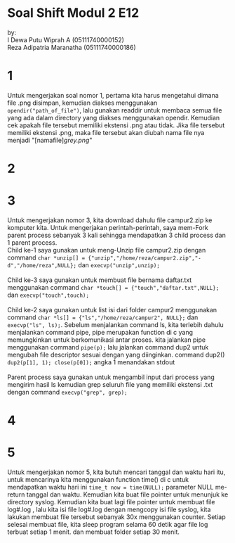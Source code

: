 # Soal Shift Modul 2 E12
by:<br/> 
I Dewa Putu Wiprah A      (05111740000152)<br/>
Reza Adipatria Maranatha  (05111740000186)
# 1
Untuk mengerjakan soal nomor 1, pertama kita harus mengetahui dimana file .png disimpan, kemudian diakses menggunakan `opendir("path_of_file")`, lalu gunakan readdir untuk membaca semua file yang ada dalam directory yang diakses menggunakan opendir. Kemudian cek apakah file tersebut memiliki ekstensi .png atau tidak. Jika file tersebut memiliki ekstensi .png, maka file tersebut akan diubah nama file nya menjadi "[namafile]_grey.png_" 
# 2

# 3
Untuk mengerjakan nomor 3, kita download dahulu file campur2.zip ke komputer kita. Untuk mengerjakan perintah-perintah, saya mem-Fork parent process sebanyak 3 kali sehingga mendapatkan 3 child process dan 1 parent process.<br/>
Child ke-1 saya gunakan untuk meng-Unzip file campur2.zip dengan command `char *unzip[] = {"unzip","/home/reza/campur2.zip","-d","/home/reza",NULL};` dan `execvp("unzip",unzip);`<br/><br/>
Child ke-3 saya gunakan untuk membuat file bernama daftar.txt menggunakan command `char *touch[] = {"touch","daftar.txt",NULL};
` dan `execvp("touch",touch);`<br/><br/>
Child ke-2 saya gunakan untuk list isi dari folder campur2 menggunakan command `char *ls[] = {"ls","/home/reza/campur2", NULL};` dan `execvp("ls", ls);`. Sebelum menjalankan command ls, kita terlebih dahulu menjalankan command pipe, pipe merupakan function di c yang memungkinkan untuk berkomunikasi antar proses. kita jalankan pipe menggunakan command `pipe(p);` lalu jalankan command dup2 untuk mengubah file descriptor sesuai dengan yang diinginkan. command dup2() `dup2(p[1], 1); close(p[0]);` angka 1 menandakan stdout <br/><br/>
Parent process saya gunakan untuk mengambil input dari process yang mengirim hasil ls kemudian grep seluruh file yang memiliki ekstensi .txt dengan command `execvp("grep", grep);`

# 4

# 5
Untuk mengerjakan nomor 5, kita butuh mencari tanggal dan waktu hari itu, untuk mencarinya kita menggunakan function time() di c untuk mendapatkan waktu hari ini `time_t now = time(NULL);` parameter NULL me-return tanggal dan waktu. Kemudian kita buat file pointer untuk menunjuk ke directory syslog. Kemudian kita buat lagi file pointer untuk membuat file log#.log , lalu kita isi file log#.log dengan mengcopy isi file syslog, kita lakukan membuat file tersebut sebanyak 30x menggunakan counter. Setiap selesai membuat file, kita sleep program selama 60 detik agar file log terbuat setiap 1 menit. dan membuat folder setiap 30 menit.
